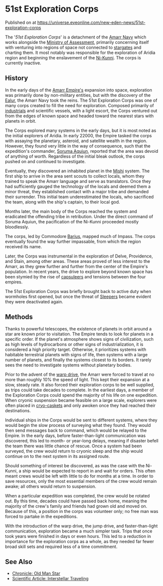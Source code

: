# 51st Exploration Corps
Published on  at https://universe.eveonline.com/new-eden-news/51st-exploration-corps

The '*51st Exploration Corps*' is a detachment of the [Amarr Navy](3PKvXZS0iHKIgAmO9np74g) which works alongside the [Ministry of Assessment](79mGvIq3LHSJ3KiUPcd46v), primarily concerning itself with venturing into regions of space not connected to [stargates](416pCzXGIwn2Tt7feZYSpk) and charting them. It most notably was responsible for the exploration of Aridia region and beginning the enslavement of the [Ni-Kunni](5zoewV2VJJnYgvWj0Khn1K). The corps is currently inactive.

History
-------

In the early days of the [Amarr Empire's](6BPFRy27fN4LnYlIyzvEwo) expansion into space, exploration was primarily done by non-military entities, but with the discovery of the [Ealur](6TgmS6RKjOYM1Id08VBZzk), the Amarr Navy took the reins. The 51st Exploration Corps was one of many corps created to fill the need for exploration. Composed primarily of [industrials](oPGFihhst5FK2rjcaxUsx) and scientific vessels, with a light escort, the Corps ventured out from the edges of known space and headed toward the nearest stars with planets in orbit.

The Corps explored many systems in the early days, but it is most noted as the initial explorers of Aridia. In early 22000, the Empire tasked the corps with assaying the planetary, asteroid, and satellite wealth in the region. However, they found very little in the way of consequence, such that the expedition's commander, [Soruma Aquiun](4pxrauYgUBdHdARFqtrQB4), reported that the area was devoid of anything of worth. Regardless of the initial bleak outlook, the corps pushed on and continued to investigate.

Eventually, they discovered an inhabited planet in the [Mishi](7Bwu0uJL7wrbt0fUkszc0V) system. The first ship to arrive in the area sent scouts to collect locals, whom they trained to speak the Amarr language and serve as translators. Once they had sufficiently gauged the technology of the locals and deemed them a minor threat, they established contact with a major tribe and demanded their surrender. This initial team underestimated the locals, who sacrificed the team, along with the ship's captain, to their local god.

Months later, the main body of the Corps reached the system and eradicated the offending tribe in retribution. Under the direct command of Soruma Aquiun, the pacification of the Ni-Kunni proceeded mostly bloodlessly.

The corps, led by Commodore [Barius](CBgeCvW7ohrLAQe1fO2t1), mapped much of Impass. The corps eventually found the way further impassable, from which the region received its name.

Later, the Corps was instrumental in the exploration of Delve, Providence, and Stain, among other areas. These areas proved of less interest to the Amarr, as they grew further and further from the center of the Empire's population. In recent years, the drive to explore beyond known space has been stymied by the rise of [capsuleers](15umOALoFBZxVS2oaggvJQ) and tensions between the four empires.

The 51st Exploration Corps was briefly brought back to active duty when wormholes first opened, but once the threat of [Sleepers](sleepers) became evident they were deactivated again.

Methods
-------

Thanks to powerful telescopes, the existence of planets in orbit around a star are known prior to visitation. The Empire tends to look for planets in a specific order. If the planet's atmosphere shows signs of civilization, such as high levels of hydrocarbons or other signs of industrialization, it is considered a high priority target. Otherwise, it prioritizes systems with habitable terrestrial planets with signs of life, then systems with a large number of planets, and finally the systems closest to its borders. It rarely sees the need to investigate systems without planetary bodies.

Prior to the advent of the [warp drive](7o1BhmhKqoA32WfmkW8Yqt), the Amarr were forced to travel at no more than roughly 10% the speed of light. This kept their expansion at a slow, steady rate. It also forced their exploration corps to be well supplied, as trips could take decades to complete. In the earliest days, a member of the Exploration Corps could spend the majority of his life on one expedition. When cryonic suspension became feasible on a large scale, explorers were often placed in [cryo-caskets](27h0INK6WG8rbVJJAKSPkN) and only awoken once they had reached their destinations.

Individual ships in the Corps would be sent to different systems, where they would begin the slow process of surveying what they found. They would then send messages back to command, which would be relayed to the Empire. In the early days, before faster-than-light communication was discovered, this led to month- or year-long delays, meaning if disaster befell the team there was little chance of rescue. Once a system had been surveyed, the crew would return to cryonic sleep and the ship would continue on to the next system in its assigned route.

Should something of interest be discovered, as was the case with the Ni-Kunni, a ship would be expected to report in and wait for orders. This often meant crews would be left with little to do for months at a time. In order to save resources, only the most essential members of the crew would remain awake; all others would return to suspension.

When a particular expedition was completed, the crew would be rotated out. By this time, decades could have passed back home, meaning the majority of the crew's family and friends had grown old and moved on. Because of this, a position in the corps was volunteer only; no free man was forced to partake in the expeditions.

With the introduction of the warp drive, the jump drive, and faster-than-light communication, exploration became a much simpler task. Trips that once took years were finished in days or even hours. This led to a reduction in importance for the exploration corps as a whole, as they needed far fewer broad skill sets and required less of a time commitment.

See Also
--------
-   [Chronicle: Old Man Star](30yc7HRiSXa197jtcqIpG9)
-   [Scientific Article: Interstellar Traveling](1u0PE6hhhvdHlflIDkfHYz)

